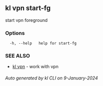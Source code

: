 ## kl vpn start-fg

start vpn foreground



### Options

```
  -h, --help   help for start-fg
```

### SEE ALSO

* [kl vpn](kl_vpn.md)  - work with vpn

###### Auto generated by kl CLI on 9-January-2024
